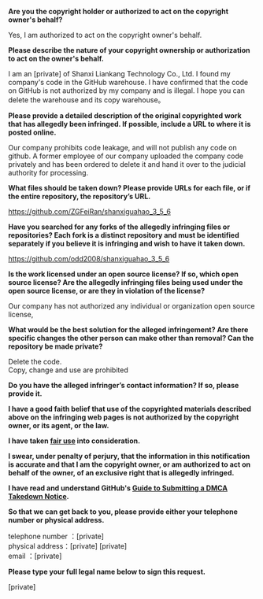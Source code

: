 **Are you the copyright holder or authorized to act on the copyright owner's behalf?**

Yes, I am authorized to act on the copyright owner's behalf.

**Please describe the nature of your copyright ownership or authorization to act on the owner's behalf.**

I am an [private] of Shanxi Liankang Technology Co., Ltd. I found my company's code in the GitHub warehouse. I have confirmed that the code on GitHub is not authorized by my company and is illegal. I hope you can delete the warehouse and its copy warehouse。

**Please provide a detailed description of the original copyrighted work that has allegedly been infringed. If possible, include a URL to where it is posted online.**

Our company prohibits code leakage, and will not publish any code on github. A former employee of our company uploaded the company code privately and has been ordered to delete it and hand it over to the judicial authority for processing.

**What files should be taken down? Please provide URLs for each file, or if the entire repository, the repository’s URL.**

https://github.com/ZGFeiRan/shanxiguahao_3_5_6

**Have you searched for any forks of the allegedly infringing files or repositories? Each fork is a distinct repository and must be identified separately if you believe it is infringing and wish to have it taken down.**

https://github.com/odd2008/shanxiguahao_3_5_6

**Is the work licensed under an open source license? If so, which open source license? Are the allegedly infringing files being used under the open source license, or are they in violation of the license?**

Our company has not authorized any individual or organization open source license,

**What would be the best solution for the alleged infringement? Are there specific changes the other person can make other than removal? Can the repository be made private?**

Delete the code.  
Copy, change and use are prohibited

**Do you have the alleged infringer’s contact information? If so, please provide it.**

**I have a good faith belief that use of the copyrighted materials described above on the infringing web pages is not authorized by the copyright owner, or its agent, or the law.**

**I have taken <a href="https://www.lumendatabase.org/topics/22">fair use</a> into consideration.**

**I swear, under penalty of perjury, that the information in this notification is accurate and that I am the copyright owner, or am authorized to act on behalf of the owner, of an exclusive right that is allegedly infringed.**

**I have read and understand GitHub's <a href="https://docs.github.com/articles/guide-to-submitting-a-dmca-takedown-notice/">Guide to Submitting a DMCA Takedown Notice</a>.**

**So that we can get back to you, please provide either your telephone number or physical address.**

telephone number ：[private]  
physical address：[private] [private]  
email ：[private]  

**Please type your full legal name below to sign this request.**

[private]  
